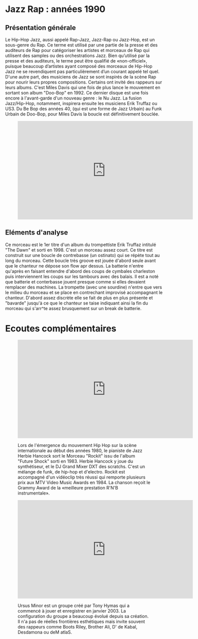 # Jazz Rap : années 1990

## Présentation générale
Le Hip-Hop Jazz, aussi appelé Rap-Jazz, Jazz-Rap ou Jazz-Hop, est un sous-genre du Rap. Ce terme est utilisé par une partie de la presse et des auditeurs de Rap pour catégoriser les artistes et morceaux de Rap qui utilisent des samples ou des orchestrations Jazz. Bien qu’utilisé par la presse et des auditeurs, le terme peut être qualifié de «non-officiel», puisque beaucoup d’artistes ayant composé des morceaux de Hip-Hop Jazz ne se revendiquent pas particulièrement d’un courant appelé tel quel.
D'une autre part, des musiciens de Jazz se sont inspirés de la scène Rap pour nourir leurs propres compositions. Certains ont invité des rappeurs sur leurs albums.
C'est Miles Davis qui une fois de plus lance le mouvement en sortant son album "Doo-Bop" en 1992. Ce dernier disque est une fois encore à l'avant-garde d'un nouveau genre : le Nu Jazz. La fusion Jazz/Hip-Hop, notamment, inspirera ensuite les musiciens Erik Truffaz ou US3. Du Be Bop des années 40, (qui est une forme de Jazz Urbain) au Funk Urbain de Doo-Bop, pour Miles Davis la boucle est définitivement bouclée.

<figure class="app-frame fusions text-align-center" data-title="Bukowski(Chapter-1) - Erik Truffaz">
  <iframe width="560" height="315" src="https://www.youtube.com/embed/foVkzSqRr_s" title="YouTube video player" frameborder="0" allow="accelerometer; autoplay; clipboard-write; encrypted-media; gyroscope; picture-in-picture; web-share" allowfullscreen></iframe>
  <!-- <video src="assets/images/Bukowski(Chapter-1).mp4" controls> -->
</figure>

## Eléments d'analyse
Ce morceau est le 1er titre d'un album du trompettiste Erik Truffaz intitulé "The Dawn" et sorti en 1998. C'est un morceau assez court. Ce titre est construit sur une boucle de contrebasse (un ostinato) qui se répète tout au long du morceau. Cette boucle très groove est jouée d'abord seule avant que le chanteur ne dépose son flow apr dessus. La batterie n'entre qu'après en faisant entendre d'abord des coups de cymbales charleston puis interviennent les coups sur les tambours avec des balais. Il est a noté que batterie et conterbasse jouent presque comme si elles devaient remplacer des machines. La trompette (avec une sourdine) n'entre que vers le milieu du morceau et se place en contrechant improvisé accompagnant le chanteur. D'abord assez discrète elle se fait de plus en plus présente et "bavarde" jusqu'à ce que le chanteur se taise indiquant ainsi la fin du morceau qui s'arr^te assez brusquement sur un break de batterie.

# Ecoutes complémentaires
<div class="encarts">
<figure class="app-frame encart text-align-center fusions" data-title="Rockit - Herbie Hancock">
    <iframe width="560" height="315" src="https://www.youtube.com/embed/GHhD4PD75zY" title="YouTube video player" frameborder="0" allow="accelerometer; autoplay; clipboard-write; encrypted-media; gyroscope; picture-in-picture; web-share" allowfullscreen></iframe>
    <!-- <video controls src="assets/images/Herbie Hancock - Rockit (Official Video).mp4"></video> -->
  <p>
   Lors de l'émergence du mouvement Hip Hop sur la scène internationale au début des années 1980, le pianiste de Jazz Herbie Hancock sort le Morceau "Rockit" issu de l'album "Future Shock" sorti en 1983.  Herbie Hancock y joue du synthétiseur, et le DJ Grand Mixer DXT des scratchs. C'est un mélange de funk, de hip-hop et d'electro. Rockit est accompagné d'un vidéoclip très réussi qui remporte plusieurs prix aux MTV Video Music Awards en 1984. La chanson reçoit le Grammy Award de la «meilleure prestation R'N'B instrumentale».
  </p>
</figure>
<figure class="app-frame encart text-align-center fusions" data-title="Burn One Down - Ursus Minor">
  <iframe width="560" height="315" src="https://www.youtube.com/embed/k2EV1gATLlw" title="YouTube video player" frameborder="0" allow="accelerometer; autoplay; clipboard-write; encrypted-media; gyroscope; picture-in-picture; web-share" allowfullscreen></iframe>
  <!-- <video controls src="assets/images/Burn One Down (feat. Boots Riley, M1, Umi, D' de kabal, Spike).mp4"></video> -->
  <p>
    Ursus Minor est un groupe créé par Tony Hymas qui a commencé à jouer et enregistrer en janvier 2003. La configuration du groupe a beaucoup évolué depuis sa création. Il n'a pas de réelles frontières esthétiques mais invite souvent des rappeurs comme Boots Riley, Brother Ali, D' de Kabal, Desdamona ou deM atlaS.
  </p>
</figure>
</div>